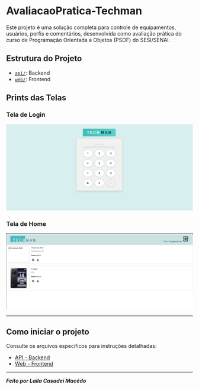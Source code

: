 # AvaliacaoPratica-Techman

Este projeto é uma solução completa para controle de equipamentos, usuários, perfis e comentários, desenvolvida como avaliação prática do curso de Programação Orientada a Objetos (PSOF) do SESI/SENAI.

## Estrutura do Projeto

- [`api/`](./api/): Backend 
- [`web/`](./web/): Frontend

## Prints das Telas

### Tela de Login

![Tela de Login](./docs/Login.png)

### Tela de Home

![Tela de Home](./docs/Home.png)

---

## Como iniciar o projeto

Consulte os arquivos específicos para instruções detalhadas:

- [API - Backend](./api/README.md)
- [Web - Frontend](./web/README.md)

---
 ***Feito por Laila Casadei Macêdo***